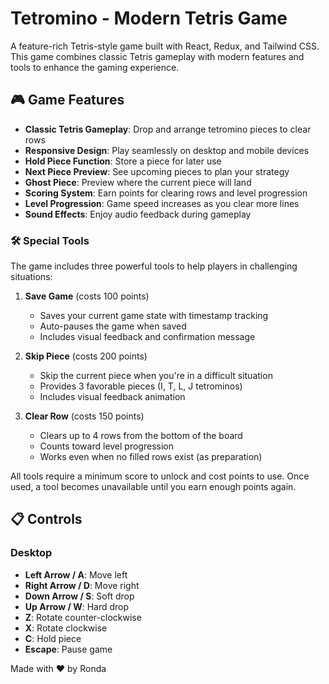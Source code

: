 # Tetromino - Modern Tetris Game

A feature-rich Tetris-style game built with React, Redux, and Tailwind CSS. This game combines classic Tetris gameplay with modern features and tools to enhance the gaming experience.

## 🎮 Game Features

- **Classic Tetris Gameplay**: Drop and arrange tetromino pieces to clear rows
- **Responsive Design**: Play seamlessly on desktop and mobile devices
- **Hold Piece Function**: Store a piece for later use
- **Next Piece Preview**: See upcoming pieces to plan your strategy
- **Ghost Piece**: Preview where the current piece will land
- **Scoring System**: Earn points for clearing rows and level progression
- **Level Progression**: Game speed increases as you clear more lines
- **Sound Effects**: Enjoy audio feedback during gameplay

### 🛠 Special Tools

The game includes three powerful tools to help players in challenging situations:

1. **Save Game** (costs 100 points)
   - Saves your current game state with timestamp tracking
   - Auto-pauses the game when saved
   - Includes visual feedback and confirmation message

2. **Skip Piece** (costs 200 points)
   - Skip the current piece when you're in a difficult situation
   - Provides 3 favorable pieces (I, T, L, J tetrominos)
   - Includes visual feedback animation

3. **Clear Row** (costs 150 points)
   - Clears up to 4 rows from the bottom of the board
   - Counts toward level progression
   - Works even when no filled rows exist (as preparation)

All tools require a minimum score to unlock and cost points to use. Once used, a tool becomes unavailable until you earn enough points again.

## 📋 Controls

### Desktop

- **Left Arrow / A**: Move left
- **Right Arrow / D**: Move right
- **Down Arrow / S**: Soft drop
- **Up Arrow / W**: Hard drop
- **Z**: Rotate counter-clockwise
- **X**: Rotate clockwise
- **C**: Hold piece
- **Escape**: Pause game

Made with ❤️ by Ronda
